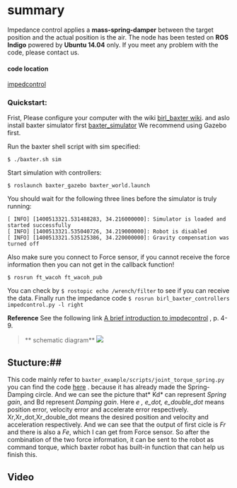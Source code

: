 # summary
Impedance control applies a **mass-spring-damper** between the target position and the actual position is the air. The node has been tested on **ROS Indigo** powered by **Ubuntu 14.04** only. If you meet any problem with the code, please contact us.


#### code location
[impedcontrol](https://github.com/birlrobotics/birl_baxter_controllers/tree/master/imped_control) 


### Quickstart:
Frist, Please configure your computer with the wiki [birl_baxter wiki](https://github.com/birlrobotics/birl_baxter/wiki).  and aslo install baxter simulator first [baxter_simulator](http://sdk.rethinkrobotics.com/wiki/Simulator_Installation)  We recommend using Gazebo first.

   Run the baxter shell script with sim specified:

`$ ./baxter.sh sim`

   Start simulation with controllers:

`$ roslaunch baxter_gazebo baxter_world.launch`

You should wait for the following three lines before the simulator is truly running:

	[ INFO] [1400513321.531488283, 34.216000000]: Simulator is loaded and started successfully
	[ INFO] [1400513321.535040726, 34.219000000]: Robot is disabled
	[ INFO] [1400513321.535125386, 34.220000000]: Gravity compensation was turned off


Also make sure you connect to Force sensor, if you cannot receive the force information then you can not get in the callback function!

`$ rosrun ft_wacoh ft_wacoh_pub` 

You can check by `$ rostopic echo /wrench/filter` to see if you can receive the data.
Finally run the impedance code 
`$ rosrun birl_baxter_controllers   impedcontrol.py -l right`

**Reference**
See the following link [A brief introduction to impdecontrol](https://ocw.mit.edu/courses/mechanical-engineering/2-141-modeling-and-simulation-of-dynamic-systems-fall-2006/lecture-notes/interaction_cont.pdf) , p. 4-9.


>** schematic diagram**
![ ](/home/tony/impedcontol/imped.png  "impedcontrol ")

## Stucture:##
This code mainly refer to `baxter_example/scripts/joint_torque_spring.py` you can find the code [here](http://sdk.rethinkrobotics.com/wiki/Joint_Torque_Springs_-_Code_Walkthrough) . because it has already made the Spring-Damping circle. And we can see the picture that* Kd* can represent *Spring gain*, and Bd represent *Damping gain*. Here **e* , e_dot, e_double_dot* means position error, velocity error and accelerate error respectively. Xr,Xr_dot,Xr_double_dot means the desired position and velocity and acceleration respectively. And we can see that the output of first cicle is *Fr* and there is also a *Fe*, which I can get from Force sensor. So after the combination of the two force information, it can be sent to the robot as  command torque, which baxter robot has built-in function that can help us finish this.

## Video

